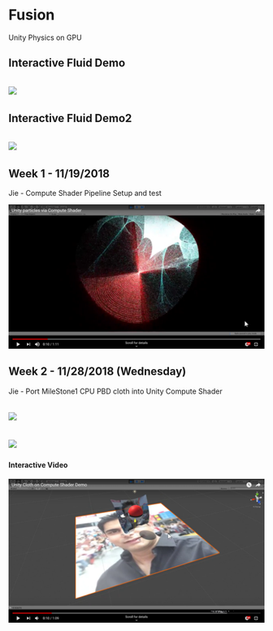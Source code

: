 # Fusion
Unity Physics on GPU

## Interactive Fluid Demo
![](DemoImages/fluid1.gif)
--------------------------------

## Interactive Fluid Demo2
![](DemoImages/fluid2.gif)
--------------------------------

## Week 1 - 11/19/2018
Jie - Compute Shader Pipeline Setup and test

[![](DemoImages/MS1_Particles.png)](https://www.youtube.com/watch?v=QRfCQg_9-C0)

## Week 2 - 11/28/2018 (Wednesday)
Jie - Port MileStone1 CPU PBD cloth into Unity Compute Shader 

![](DemoImages/44.gif)
------------------------------

![](DemoImages/55.gif)
--------------------------------

#### Interactive Video
[![](DemoImages/MS2_ClothGPU.png)](https://www.youtube.com/watch?time_continue=2&v=6TIPdD688mE)

